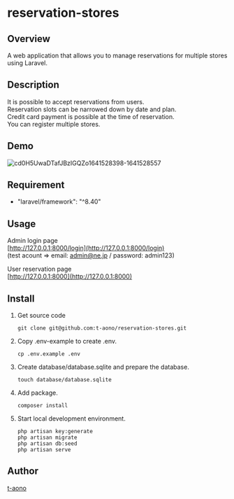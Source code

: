 # reservation-stores

## Overview

A web application that allows you to manage reservations for multiple stores using Laravel.

## Description

It is possible to accept reservations from users.  
Reservation slots can be narrowed down by date and plan.  
Credit card payment is possible at the time of reservation.  
You can register multiple stores.

## Demo

![cd0H5UwaDTafJBzIGQZo1641528398-1641528557](https://user-images.githubusercontent.com/46856574/148490197-3215aabf-d8e2-46b3-8b6a-6f73775678ec.gif)

<!-- ## VS. -->

## Requirement

-   "laravel/framework": "^8.40"

## Usage

Admin login page  
[http://127.0.0.1:8000/login](http://127.0.0.1:8000/login)  
(test acount => email: admin@ne.jp / password: admin123)    

User reservation page  
[http://127.0.0.1:8000](http://127.0.0.1:8000)

## Install

1. Get source code

    ```
    git clone git@github.com:t-aono/reservation-stores.git
    ```

2. Copy .env-example to create .env.

    ```
    cp .env.example .env
    ```

3. Create database/database.sqlite and prepare the database.

    ```
    touch database/database.sqlite
    ```

4. Add package.

    ```
    composer install
    ```

5. Start local development environment.

    ```
    php artisan key:generate
    php artisan migrate
    php artisan db:seed
    php artisan serve
    ```

<!-- ## Contribution -->

<!-- ## Licence -->

## Author

[t-aono](https://github.com/t-aono)

<!-- README.md Sample -->
<!-- https://deeeet.com/writing/2014/07/31/readme/ -->

